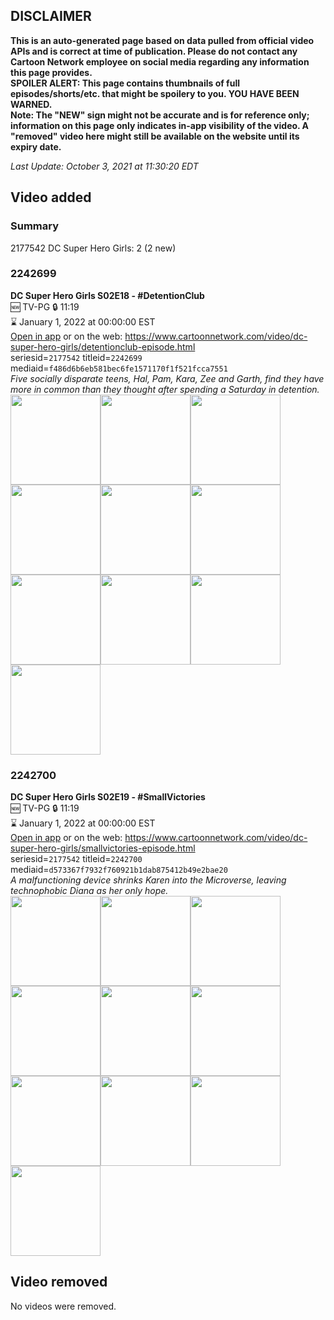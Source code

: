 ## DISCLAIMER
**This is an auto-generated page based on data pulled from official video APIs and is correct at time of publication. Please do not contact any Cartoon Network employee on social media regarding any information this page provides.**  
**SPOILER ALERT: This page contains thumbnails of full episodes/shorts/etc. that might be spoilery to you. YOU HAVE BEEN WARNED.**  
**Note: The "NEW" sign might not be accurate and is for reference only; information on this page only indicates in-app visibility of the video. A "removed" video here might still be available on the website until its expiry date.**  

_Last Update: October 3, 2021 at 11:30:20 EDT_
## Video added
### Summary
2177542 DC Super Hero Girls: 2 (2 new)  
### 2242699
**DC Super Hero Girls S02E18 - #DetentionClub**  
🆕 TV-PG 🔒 11:19  
⌛ January 1, 2022 at 00:00:00 EST  
[Open in app](https://cnvideo.sercomkc.org/redirector.html?type=cnapp&seriesid=2177542&titleid=2242699&mediaid=f486d6b6eb581bec6fe1571170f1f521fcca7551) or on the web: https://www.cartoonnetwork.com/video/dc-super-hero-girls/detentionclub-episode.html  
seriesid=`2177542` titleid=`2242699` mediaid=`f486d6b6eb581bec6fe1571170f1f521fcca7551`  
_Five socially disparate teens, Hal, Pam, Kara, Zee and Garth, find they have more in common than they thought after spending a Saturday in detention._  
<a href="https://s3.amazonaws.com/cartoonorchestrator/2242699_001_1280x720.jpg"><img src="https://s3.amazonaws.com/cartoonorchestrator/2242699_001_640x360.jpg" height="144px" /></a><a href="https://s3.amazonaws.com/cartoonorchestrator/2242699_002_1280x720.jpg"><img src="https://s3.amazonaws.com/cartoonorchestrator/2242699_002_640x360.jpg" height="144px" /></a><a href="https://s3.amazonaws.com/cartoonorchestrator/2242699_003_1280x720.jpg"><img src="https://s3.amazonaws.com/cartoonorchestrator/2242699_003_640x360.jpg" height="144px" /></a><a href="https://s3.amazonaws.com/cartoonorchestrator/2242699_004_1280x720.jpg"><img src="https://s3.amazonaws.com/cartoonorchestrator/2242699_004_640x360.jpg" height="144px" /></a><a href="https://s3.amazonaws.com/cartoonorchestrator/2242699_005_1280x720.jpg"><img src="https://s3.amazonaws.com/cartoonorchestrator/2242699_005_640x360.jpg" height="144px" /></a><a href="https://s3.amazonaws.com/cartoonorchestrator/2242699_006_1280x720.jpg"><img src="https://s3.amazonaws.com/cartoonorchestrator/2242699_006_640x360.jpg" height="144px" /></a><a href="https://s3.amazonaws.com/cartoonorchestrator/2242699_007_1280x720.jpg"><img src="https://s3.amazonaws.com/cartoonorchestrator/2242699_007_640x360.jpg" height="144px" /></a><a href="https://s3.amazonaws.com/cartoonorchestrator/2242699_008_1280x720.jpg"><img src="https://s3.amazonaws.com/cartoonorchestrator/2242699_008_640x360.jpg" height="144px" /></a><a href="https://s3.amazonaws.com/cartoonorchestrator/2242699_009_1280x720.jpg"><img src="https://s3.amazonaws.com/cartoonorchestrator/2242699_009_640x360.jpg" height="144px" /></a><a href="https://s3.amazonaws.com/cartoonorchestrator/2242699_010_1280x720.jpg"><img src="https://s3.amazonaws.com/cartoonorchestrator/2242699_010_640x360.jpg" height="144px" /></a>
### 2242700
**DC Super Hero Girls S02E19 - #SmallVictories**  
🆕 TV-PG 🔒 11:19  
⌛ January 1, 2022 at 00:00:00 EST  
[Open in app](https://cnvideo.sercomkc.org/redirector.html?type=cnapp&seriesid=2177542&titleid=2242700&mediaid=d573367f7932f760921b1dab875412b49e2bae20) or on the web: https://www.cartoonnetwork.com/video/dc-super-hero-girls/smallvictories-episode.html  
seriesid=`2177542` titleid=`2242700` mediaid=`d573367f7932f760921b1dab875412b49e2bae20`  
_A malfunctioning device shrinks Karen into the Microverse, leaving technophobic Diana as her only hope._  
<a href="https://s3.amazonaws.com/cartoonorchestrator/2242700_001_1280x720.jpg"><img src="https://s3.amazonaws.com/cartoonorchestrator/2242700_001_640x360.jpg" height="144px" /></a><a href="https://s3.amazonaws.com/cartoonorchestrator/2242700_002_1280x720.jpg"><img src="https://s3.amazonaws.com/cartoonorchestrator/2242700_002_640x360.jpg" height="144px" /></a><a href="https://s3.amazonaws.com/cartoonorchestrator/2242700_003_1280x720.jpg"><img src="https://s3.amazonaws.com/cartoonorchestrator/2242700_003_640x360.jpg" height="144px" /></a><a href="https://s3.amazonaws.com/cartoonorchestrator/2242700_004_1280x720.jpg"><img src="https://s3.amazonaws.com/cartoonorchestrator/2242700_004_640x360.jpg" height="144px" /></a><a href="https://s3.amazonaws.com/cartoonorchestrator/2242700_005_1280x720.jpg"><img src="https://s3.amazonaws.com/cartoonorchestrator/2242700_005_640x360.jpg" height="144px" /></a><a href="https://s3.amazonaws.com/cartoonorchestrator/2242700_006_1280x720.jpg"><img src="https://s3.amazonaws.com/cartoonorchestrator/2242700_006_640x360.jpg" height="144px" /></a><a href="https://s3.amazonaws.com/cartoonorchestrator/2242700_007_1280x720.jpg"><img src="https://s3.amazonaws.com/cartoonorchestrator/2242700_007_640x360.jpg" height="144px" /></a><a href="https://s3.amazonaws.com/cartoonorchestrator/2242700_008_1280x720.jpg"><img src="https://s3.amazonaws.com/cartoonorchestrator/2242700_008_640x360.jpg" height="144px" /></a><a href="https://s3.amazonaws.com/cartoonorchestrator/2242700_009_1280x720.jpg"><img src="https://s3.amazonaws.com/cartoonorchestrator/2242700_009_640x360.jpg" height="144px" /></a><a href="https://s3.amazonaws.com/cartoonorchestrator/2242700_010_1280x720.jpg"><img src="https://s3.amazonaws.com/cartoonorchestrator/2242700_010_640x360.jpg" height="144px" /></a>
## Video removed
No videos were removed.  
